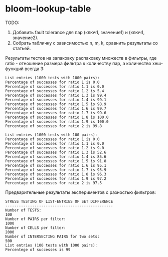 # bloom-lookup-table

TODO: 
1. Добавить fault tolerance для пар (ключ1, значение1) и (ключ1, значение2).
2. Собрать табличку с зависимостью n, m, k, сравнить результаты со статьей.

Результаты тестов на запаковку распаковку множеств в фильтры, где ratio - отношение размера фильтра к количеству пар, а количество хеш-функций всегда 3:

```
List entries (1000 tests with 1000 pairs):
Percentage of successes for ratio 1 is 0.0
Percentage of successes for ratio 1.1 is 0.0
Percentage of successes for ratio 1.2 is 5.4
Percentage of successes for ratio 1.3 is 99.4
Percentage of successes for ratio 1.4 is 99.1
Percentage of successes for ratio 1.5 is 98.9
Percentage of successes for ratio 1.6 is 99.7
Percentage of successes for ratio 1.7 is 99.6
Percentage of successes for ratio 1.8 is 100.0
Percentage of successes for ratio 1.9 is 100.0
Percentage of successes for ratio 2 is 99.8

List entries (1000 tests with 100 pairs):
Percentage of successes for ratio 1 is 0.0
Percentage of successes for ratio 1.1 is 0.0
Percentage of successes for ratio 1.2 is 9.0
Percentage of successes for ratio 1.3 is 52.6
Percentage of successes for ratio 1.4 is 85.6
Percentage of successes for ratio 1.5 is 91.8
Percentage of successes for ratio 1.6 is 95.1
Percentage of successes for ratio 1.7 is 95.9
Percentage of successes for ratio 1.8 is 96.3
Percentage of successes for ratio 1.9 is 97.2
Percentage of successes for ratio 2 is 97.5
```
Предварительные результаты экспериментов с разностью фильтров:
```
STRESS TESTING OF LIST-ENTRIES OF SET DIFFERENCE
------------------------------------------------
Number of TESTS:
100
Number of PAIRS per filter:
1000
Number of CELLS per filter:
2000
Number of INTERSECTING PAIRS for two sets:
500
List entries (100 tests with 1000 pairs):
Percentege of successes is 99
```
